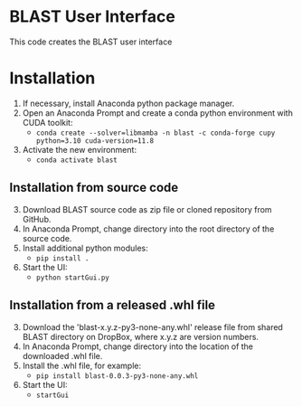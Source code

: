 # BLAST User Interface

This code creates the BLAST user interface

# Installation 

1. If necessary, install Anaconda python package manager.
2. Open an Anaconda Prompt and create a conda python environment with CUDA toolkit:
    * `conda create --solver=libmamba -n blast -c conda-forge cupy python=3.10 cuda-version=11.8`
3. Activate the new environment:
    * `conda activate blast`

## Installation from source code

3. Download BLAST source code as zip file or cloned repository from GitHub.
4. In Anaconda Prompt, change directory into the root directory of the source code.
5. Install additional python modules:
    * `pip install .`
6. Start the UI:
    * `python startGui.py`

## Installation from a released .whl file

3. Download the 'blast-x.y.z-py3-none-any.whl' release file from shared BLAST directory on DropBox, where x.y.z are version numbers.
4. In Anaconda Prompt, change directory into the location of the downloaded .whl file.
5. Install the .whl file, for example:
    * `pip install blast-0.0.3-py3-none-any.whl`
6. Start the UI:
    * `startGui`
